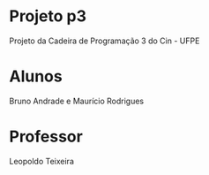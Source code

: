 # Projeto p3
Projeto da Cadeira de Programação 3 do Cin - UFPE

# Alunos
Bruno Andrade e Maurício Rodrigues

# Professor
Leopoldo Teixeira 
